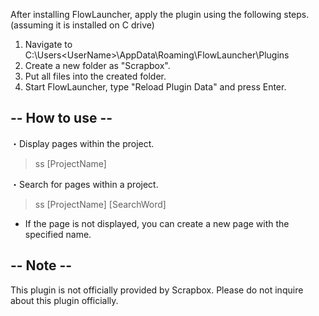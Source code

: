 After installing FlowLauncher, apply the plugin using the following steps.  (assuming it is installed on C drive)  
  
1. Navigate to C:\Users\<UserName>\AppData\Roaming\FlowLauncher\Plugins  
2. Create a new folder as "Scrapbox".  
3. Put all files into the created folder.  
4. Start FlowLauncher, type "Reload Plugin Data" and press Enter.  
  
## -- How to use --  
・Display pages within the project.  
> ss [ProjectName]  
  
・Search for pages within a project.  
> ss [ProjectName] [SearchWord]  
* If the page is not displayed, you can create a new page with the specified name.  
  
## -- Note --  
This plugin is not officially provided by Scrapbox. Please do not inquire about this plugin officially.
